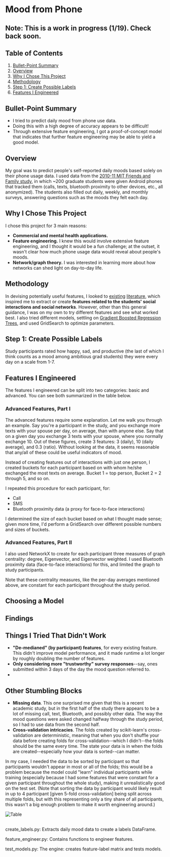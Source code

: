 # Mood from Phone

## Note: This is a work in progress (1/19). Check back soon.

## Table of Contents
1. [Bullet-Point Summary](#bullet-point-summary)
2. [Overview](#overview)
3. [Why I Chose This Project](#why-i-chose-this-project)
4. [Methodology](#methodology)
5. [Step 1: Create Possible Labels](#step-1-create-possible-labels)
6. [Features I Engineered](#features-i-engineered)

## Bullet-Point Summary
* I tried to predict daily mood from phone use data.
* Doing this with a high degree of accuracy appears to be difficult!
* Through extensive feature engineering, I got a proof-of-concept model that indicates that further feature engineering may be able to yield a good model.

## Overview

My goal was to predict people's self-reported daily moods based solely on their phone usage data. I used data from the [2010-11 MIT Friends and Family study](http://realitycommons.media.mit.edu/friendsdataset.html), in which ~200 graduate students were given Android phones that tracked them (calls, texts, bluetooth proximity to other devices, etc., all anonymized). The students also filled out daily, weekly, and monthly surveys, answering questions such as the moods they felt each day.

## Why I Chose This Project

I chose this project for 3 main reasons:
* **Commercial and mental health applications.**
* **Feature engineering.** I knew this would involve extensive feature engineering, and I thought it would be a fun challenge; at the outset, it wasn't clear how much phone usage data would reveal about people's moods.
* **Network/graph theory.** I was interested in learning more about how networks can shed light on day-to-day life.

## Methodology

 In devising potentially useful features, I looked to [existing](http://hd.media.mit.edu/tech-reports/TR-670.pdf) [literature](http://disi.unitn.it/~staiano/pubs/SLAPSP_UBICOMP12.pdf), which inspired me to extract or create **features related to the students' social interactions and social networks**. However, other than this general guidance, I was on my own to try different features and see what worked best. I also tried different models, settling on [Gradient Boosted Regression Trees](http://scikit-learn.org/stable/modules/generated/sklearn.ensemble.GradientBoostingRegressor.html), and used GridSearch to optimize parameters.

## Step 1: Create Possible Labels

Study participants rated how happy, sad, and productive (the last of which I think counts as a mood among ambitious grad students) they were every day on a scale from 1-7.

## Features I Engineered

The features I engineered can be split into two categories: basic and advanced. You can see both summarized in the table below.

### Advanced Features, Part I

The advanced features require some explanation. Let me walk you through an example. Say you're a participant in the study, and you exchange more texts with your spouse per day, on average, than with anyone else. Say that on a given day you exchange 3 texts with your spouse, where you normally exchange 10. Out of these figures, create 3 features: 3 (daily), 10 (daily average), and 0.3 (ratio). Without looking at the data, it seems reasonable that any/all of these could be useful indicators of mood.

Instead of creating features out of interactions with just one person, I created buckets for each participant based on with whom he/she exchanged the most texts on average. Bucket 1 = top person, Bucket 2 = 2 through 5, and so on.

I repeated this procedure for each participant, for:
* Call
* SMS
* Bluetooth proximity data (a proxy for face-to-face interactions)

I determined the size of each bucket based on what I thought made sense; given more time, I'd perform a GridSearch over different possible numbers and sizes of buckets.

### Advanced Features, Part II

I also used NetworkX to create for each participant three measures of graph centrality: degree, Eigenvector, and Eigenvector weighted. I used Bluetooth proximity data (face-to-face interactions) for this, and limited the graph to study participants.

Note that these centrality measures, like the per-day averages mentioned above, are constant for each participant throughout the study period.



## Choosing a Model



## Findings

## Things I Tried That Didn't Work

* **"De-medianed" (by participant) features**, for every existing feature. This didn't improve model performance, and it made runtime a lot longer by roughly doubling the number of features.
* **Only considering more "trustworthy" survey responses**--say, ones submitted within 3 days of the day the mood question referred to.
*

## Other Stumbling Blocks

* **Missing data**.
This one surprised me given that this is a recent academic study, but in the first half of the study there appears to be a lot of missing call, text, Bluetooth, and possibly other data. The way the mood questions were asked changed halfway through the study period, so I had to use data from the second half.
* **Cross-validation intricacies**.
The folds created by scikit-learn's cross-validation are deterministic, meaning that when you don't shuffle your data before creating folds for cross-validation--which I didn't--the folds should be the same every time. The state your data is in when the folds are created--especially how your data is sorted--can matter.

In my case, I needed the data to be sorted by participant so that participants wouldn't appear in most or all of the folds; this would be a problem because the model could "learn" individual participants while training (especially because I had some features that were constant for a given participant throughout the whole study), making it unrealistically good on the test set. (Note that sorting the data by participant would likely result in up to 4 participant [given 5-fold cross-validation] being split across multiple folds, but with this representing only a tiny share of all participants, this wasn't a big enough problem to make it worth engineering around.)




![Table](https://raw.githubusercontent.com/seanmandell/mood-predictor-project/master/README-Images/table_advfeatures.png)

##

create_labels.py: Extracts daily mood data to create a labels DataFrame.

feature_engineer.py: Contains functions to engineer features.

test_models.py: The engine: creates feature-label matrix and tests models.
